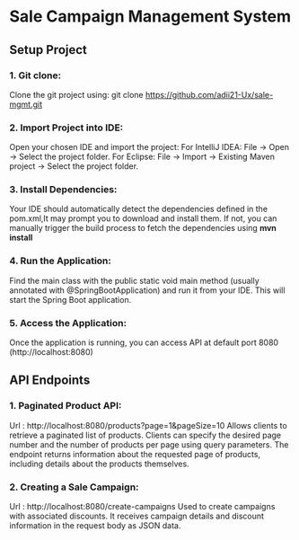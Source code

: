 # Sale Campaign Management System

## Setup Project

### 1. Git clone:
Clone the git project using:
git clone https://github.com/adii21-Ux/sale-mgmt.git

### 2. Import Project into IDE:
Open your chosen IDE and import the project:
For IntelliJ IDEA: File -> Open -> Select the project folder.
For Eclipse: File -> Import -> Existing Maven project -> Select the project folder.

### 3. Install Dependencies:
Your IDE should automatically detect the dependencies defined in the pom.xml,It may prompt you to download and install them. 
If not, you can manually trigger the build process to fetch the dependencies using **mvn install**

### 4. Run the Application:
Find the main class with the public static void main method (usually annotated with @SpringBootApplication) and run it from your IDE. 
This will start the Spring Boot application.

### 5. Access the Application:
Once the application is running, you can access API at default port 8080 (http://localhost:8080)


## API Endpoints

### 1. Paginated Product API:
Url : http://localhost:8080/products?page=1&pageSize=10
Allows clients to retrieve a paginated list of products. Clients can specify the desired page number and the number of products per page using query parameters. The endpoint returns information about the requested page of products, including details about the products themselves.

### 2. Creating a Sale Campaign:
Url : http://localhost:8080/create-campaigns
Used to create campaigns with associated discounts. It receives campaign details and discount information in the request body as JSON data.
